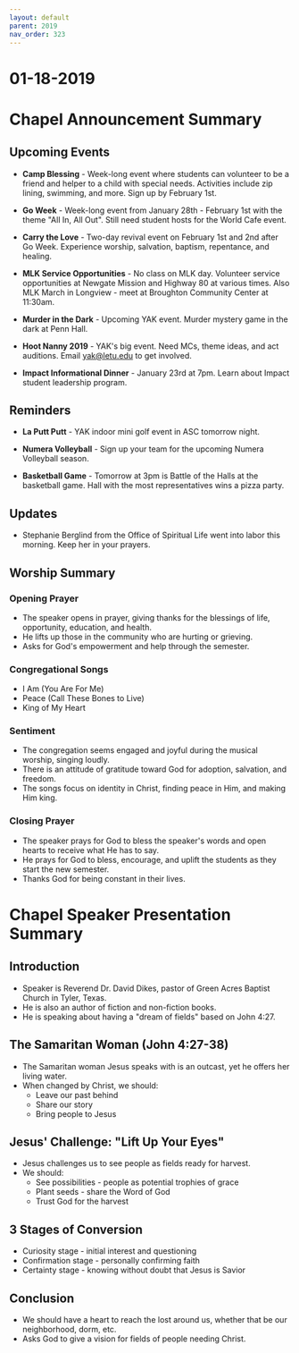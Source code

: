 ```yaml
---
layout: default
parent: 2019
nav_order: 323
---
```


# 01-18-2019



# Chapel Announcement Summary

## Upcoming Events

- **Camp Blessing** - Week-long event where students can volunteer to be a friend and helper to a child with special needs. Activities include zip lining, swimming, and more. Sign up by February 1st.

- **Go Week** - Week-long event from January 28th - February 1st with the theme "All In, All Out". Still need student hosts for the World Cafe event. 

- **Carry the Love** - Two-day revival event on February 1st and 2nd after Go Week. Experience worship, salvation, baptism, repentance, and healing. 

- **MLK Service Opportunities** - No class on MLK day. Volunteer service opportunities at Newgate Mission and Highway 80 at various times. Also MLK March in Longview - meet at Broughton Community Center at 11:30am.

- **Murder in the Dark** - Upcoming YAK event. Murder mystery game in the dark at Penn Hall.

- **Hoot Nanny 2019** - YAK's big event. Need MCs, theme ideas, and act auditions. Email yak@letu.edu to get involved.

- **Impact Informational Dinner** - January 23rd at 7pm. Learn about Impact student leadership program.

## Reminders

- **La Putt Putt** - YAK indoor mini golf event in ASC tomorrow night.

- **Numera Volleyball** - Sign up your team for the upcoming Numera Volleyball season.

- **Basketball Game** - Tomorrow at 3pm is Battle of the Halls at the basketball game. Hall with the most representatives wins a pizza party.

## Updates

- Stephanie Berglind from the Office of Spiritual Life went into labor this morning. Keep her in your prayers.


## Worship Summary

### Opening Prayer

- The speaker opens in prayer, giving thanks for the blessings of life, opportunity, education, and health. 
- He lifts up those in the community who are hurting or grieving.
- Asks for God's empowerment and help through the semester.

### Congregational Songs 

- I Am (You Are For Me)
- Peace (Call These Bones to Live)  
- King of My Heart 

### Sentiment

- The congregation seems engaged and joyful during the musical worship, singing loudly.
- There is an attitude of gratitude toward God for adoption, salvation, and freedom.
- The songs focus on identity in Christ, finding peace in Him, and making Him king.

### Closing Prayer

- The speaker prays for God to bless the speaker's words and open hearts to receive what He has to say.
- He prays for God to bless, encourage, and uplift the students as they start the new semester.
- Thanks God for being constant in their lives.


# Chapel Speaker Presentation Summary

## Introduction

- Speaker is Reverend Dr. David Dikes, pastor of Green Acres Baptist Church in Tyler, Texas. 
- He is also an author of fiction and non-fiction books.
- He is speaking about having a "dream of fields" based on John 4:27.

## The Samaritan Woman (John 4:27-38)

- The Samaritan woman Jesus speaks with is an outcast, yet he offers her living water.
- When changed by Christ, we should:
  - Leave our past behind 
  - Share our story
  - Bring people to Jesus

## Jesus' Challenge: "Lift Up Your Eyes"

- Jesus challenges us to see people as fields ready for harvest. 
- We should:
  - See possibilities - people as potential trophies of grace
  - Plant seeds - share the Word of God
  - Trust God for the harvest

## 3 Stages of Conversion

- Curiosity stage - initial interest and questioning
- Confirmation stage - personally confirming faith
- Certainty stage - knowing without doubt that Jesus is Savior

## Conclusion

- We should have a heart to reach the lost around us, whether that be our neighborhood, dorm, etc.
- Asks God to give a vision for fields of people needing Christ.